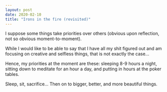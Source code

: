 ```yaml
---
layout: post
date: 2020-02-10
title: "Irons in the fire (revisited)"
---
```


I suppose some things take priorities over others (obvious upon reflection, not so obvious moment-to-moment).

While I would like to be able to say that I have all my shit figured out and am focusing on creative and selfless things, that is not exactly the case...

Hence, my priorities at the moment are these: sleeping 8-9 hours a night, sitting down to meditate for an hour a day, and putting in hours at the poker tables.

Sleep, sit, sacrifice... Then on to bigger, better, and more beautiful things.
